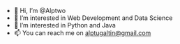 - 👋 Hi, I’m @Alptwo
- 👀 I’m interested in Web Development and Data Science
- 🌱 I’m interested in Python and Java
- 📫 You can reach me on alptugaltin@gmail.com

<!---
Alptwo/Alptwo is a ✨ special ✨ repository because its `README.md` (this file) appears on your GitHub profile.
You can click the Preview link to take a look at your changes.
--->
